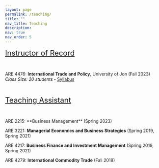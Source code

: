 ```yaml
---
layout: page
permalink: /teaching/
title: ""
nav_title: Teaching
description: 
nav: true
nav_order: 5
---
```


<!-- <strong style="font-size: 22px;">Instructor of Record</strong> -->
<font size="5"><u> Instructor of Record </u></font>

<p>&nbsp;</p>

ARE 4476: **International Trade and Policy**, University of Jon (Fall 2023)\
*Class Size: 20 students* - [Syllabus](https://www.dropbox.com/scl/fi/baydir1lr6sxo8710neay/ARE4476_Syllabus_fall23.pdf?rlkey=sdderjw9ui4brcj0l49oywdxk&dl=0)


<p>&nbsp;</p>

<font size="5"><u> Teaching Assistant </u></font>
<p>&nbsp;</p>
ARE 2215: **Business Management** (Spring 2023)

ARE 3221: **Managerial Economics and Business Strategies** (Spring 2019, Spring 2021)

ARE 4217: **Business Finance and Investment Management** (Spring 2019, Spring 2021)

ARE 4279: **International Commodity Trade** (Fall 2018)
